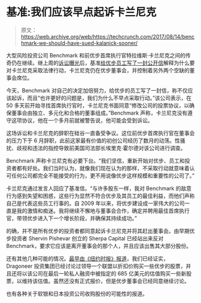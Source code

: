 # 基准:我们应该早点起诉卡兰尼克 

> 原文：<https://web.archive.org/web/https://techcrunch.com/2017/08/14/benchmark-we-should-have-sued-kalanick-sooner/>

大型风险投资公司 Benchmark 和前优步首席执行官特拉维斯·卡兰尼克之间的传奇仍在继续。继上周的[诉讼曝光](https://web.archive.org/web/20221002182444/https://beta.techcrunch.com/2017/08/10/benchmark-sues-former-uber-ceo-travis-kalanick/)后，基准[给优步员工写了一封公开信](https://web.archive.org/web/20221002182444/https://drive.google.com/file/d/0BwpPJSL_5U3vVmZLSFJQTXVaeU0/view)解释为什么要对卡兰尼克采取法律行动，卡兰尼克仍在优步董事会，并控制着另外两个空缺的董事会席位。

今天，Benchmark 对自己的决定加倍努力，给优步的员工写了一封信，称不仅应该起诉，而且“也许更好的问题是，我们为什么不早点采取行动。”该公司表示，在 50 多天前开始寻找首席执行官时，卡兰尼克书面同意“修改公司的投票协议，以确保董事会由独立、多元化和合格的董事组成。”Benchmark 声称，卡兰尼克没有遵守这项协议，他在一个多月前就被警告说，他可能会受到诉讼。

这场诉讼和卡兰尼克的辞职在硅谷一直备受争议。这位前优步首席执行官在董事会的压力下于 6 月辞职，此前这家最有价值的初创公司经历了数月的动荡。性骚扰、歧视和违法的指控导致前美国司法部长埃里克·霍尔德对该公司进行调查。

Benchmark 声称卡兰尼克有必要下台。“我们坚信，重新开始对优步、员工和投资者都有好处。我们当时认为，就像我们现在认为的那样，不采取行动就意味着认可任何公司都完全不能接受的行为，更不用说像优步这样规模和重要性的公司了。”

卡兰尼克通过发言人回应了基准信。“与许多股东一样，我对 Benchmark 的敌意行为感到失望和困惑，这些行为显然不符合优步及其员工的最佳利益，而他们声称自己是代表这些员工行事的。自 2009 年以来，将优步建设成一家伟大的公司一直是我的激情和痴迷。我将继续不懈地与董事会合作，确定并聘用最佳首席执行官，带领优步进入下一个增长阶段，并确保其持续成功。”

的确，并不是所有优步的投资者都同意起诉卡兰尼克并将其赶出董事会。由早期优步投资者 Shervin Pishevar 创立的 Sherpa Capital 已经站出来反对 Benchmark，要求它应该是离开董事会的那个人，并且应该出售其大部分股份。

还有其他几种可能的情况。[最早由《纽约时报》报道](https://web.archive.org/web/20221002182444/https://www.nytimes.com/2017/08/13/technology/uber-board-considers-3-investment-offers-to-buy-companys-shares.html)，我们已经证实，Dragoneer 投资集团已经讨论过领导一个联盟以折扣价购买一些优步的股票，并且还将以该公司在最后一轮私人融资中被指定的 685 亿美元的估值购买一些新股票，以维持该估值。虽然还没有正式报价，但是优步董事会已经同意继续讨论。

也有各种关于软银和日本投资公司收购股份的可能性的报道。